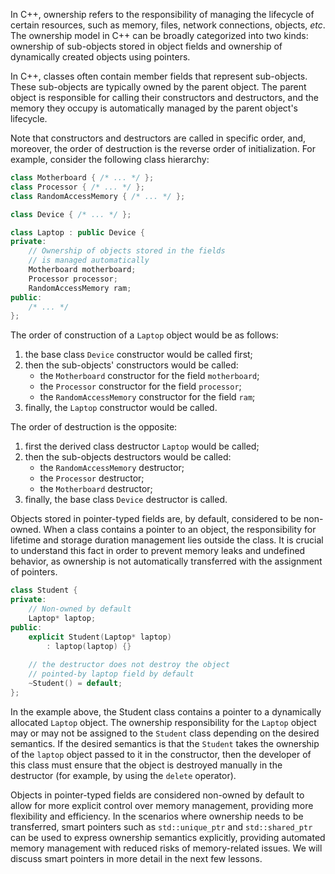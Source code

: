 In C++, ownership refers to the responsibility of managing 
the lifecycle of certain resources, 
such as memory, files, network connections, objects, _etc_. 
The ownership model in C++ can be broadly categorized into two kinds: 
ownership of sub-objects stored in object fields 
and ownership of dynamically created objects using pointers.

In C++, classes often contain member fields that represent sub-objects. 
These sub-objects are typically owned by the parent object.
The parent object is responsible for calling their constructors and destructors,
and the memory they occupy is automatically managed by the parent object's lifecycle. 

<div class="hint">

Note that constructors and destructors are called in specific order,
and, moreover, the order of destruction is the reverse order of initialization.
For example, consider the following class hierarchy:

```c++
class Motherboard { /* ... */ };
class Processor { /* ... */ };
class RandomAccessMemory { /* ... */ };

class Device { /* ... */ };

class Laptop : public Device {
private:
    // Ownership of objects stored in the fields 
    // is managed automatically
    Motherboard motherboard;
    Processor processor;  
    RandomAccessMemory ram;
public:
    /* ... */
};
```

The order of construction of a `Laptop` object would be as follows:
1. the base class `Device` constructor would be called first;
2. then the sub-objects' constructors would be called:
   * the `Motherboard` constructor for the field `motherboard`;
   * the `Processor` constructor for the field `processor`;
   * the `RandomAccessMemory` constructor for the field `ram`;
3. finally, the `Laptop` constructor would be called.

The order of destruction is the opposite:
1. first the derived class destructor `Laptop` would be called;
2. then the sub-objects destructors would be called:
   * the `RandomAccessMemory` destructor;
   * the `Processor` destructor;
   * the `Motherboard` destructor;
3. finally, the base class `Device` destructor is called.

</div>

Objects stored in pointer-typed fields are, by default, considered to be non-owned. 
When a class contains a pointer to an object, 
the responsibility for lifetime and storage duration management lies outside the class. 
It is crucial to understand this fact in order to prevent memory leaks and undefined behavior, 
as ownership is not automatically transferred with the assignment of pointers.

```c++
class Student {
private:
    // Non-owned by default
    Laptop* laptop;
public:
    explicit Student(Laptop* laptop) 
        : laptop(laptop) {}
        
    // the destructor does not destroy the object 
    // pointed-by laptop field by default        
    ~Student() = default;
};
```

In the example above, the Student class contains 
a pointer to a dynamically allocated `Laptop` object. 
The ownership responsibility for the `Laptop` object
may or may not be assigned to the `Student` class depending on the desired semantics.
If the desired semantics is that the `Student` takes 
the ownership of the `laptop` object passed to it in the constructor,
then the developer of this class must ensure that
the object is destroyed manually in the destructor
(for example, by using the `delete` operator).

Objects in pointer-typed fields are considered non-owned by default 
to allow for more explicit control over memory management,
providing more flexibility and efficiency. 
In the scenarios where ownership needs to be transferred, 
smart pointers such as `std::unique_ptr` and `std::shared_ptr` 
can be used to express ownership semantics explicitly, 
providing automated memory management with reduced risks of memory-related issues. 
We will discuss smart pointers in more detail in the next few lessons.